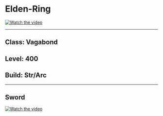 # Elden-Ring

[![Watch the video](https://img.youtube.com/vi/E3Huy2cdih0/maxresdefault.jpg)](https://www.youtube.com/watch?v=E3Huy2cdih0)

---

## Class: Vagabond
## Level: 400
## Build: Str/Arc
---
## Sword
[![Watch the video](https://img.youtube.com/vi/uIUIaS3tiYY/maxresdefault.jpg)](https://www.youtube.com/watch?v=uIUIaS3tiYY)
